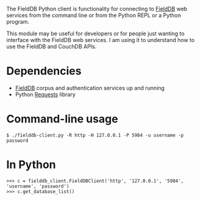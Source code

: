 The FieldDB Python client is functionality for connecting to
[FieldDB](https://github.com/OpenSourceFieldlinguistics/FieldDB) web services
from the command line or from the Python REPL or a Python program.

This module may be useful for developers or for people just wanting to interface
with the FieldDB web services. I am using it to understand how to use the
FieldDB and CouchDB APIs.


# Dependencies

* [FieldDB](https://github.com/OpenSourceFieldlinguistics/FieldDB) corpus and authentication services up and running
* Python [Requests](http://docs.python-requests.org/en/latest/) library


# Command-line usage

    $ ./fielddb-client.py -R http -H 127.0.0.1 -P 5984 -u username -p password


# In Python

    >>> c = fielddb_client.FieldDBClient('http', '127.0.0.1', '5984', 'username', 'password')
    >>> c.get_database_list()

